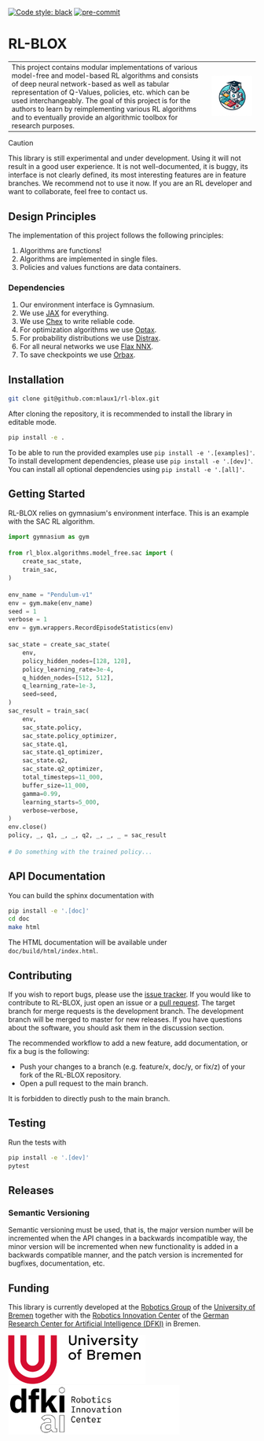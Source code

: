 [![Code style: black](https://img.shields.io/badge/code%20style-black-000000.svg)](https://github.com/psf/black)
[![pre-commit](https://img.shields.io/badge/pre--commit-enabled-brightgreen?logo=pre-commit)](https://github.com/pre-commit/pre-commit)

# RL-BLOX

<table>
  <tr>
    <td>
        This project contains modular implementations of various model-free and model-based RL algorithms and consists of deep neural network-based as well as tabular representation of Q-Values, policies, etc. which can be used interchangeably.
        The goal of this project is for the authors to learn by reimplementing various RL algorithms and to eventually provide an algorithmic toolbox for research purposes.
    </td>
    <td><img src="doc/source/_static/rl_blox_logo_v1.png" width=750px"/></td>
  </tr>
</table>

> [!CAUTION]
> This library is still experimental and under development. Using it will not
> result in a good user experience. It is not well-documented, it is buggy,
> its interface is not clearly defined, its most interesting features are in
> feature branches. We recommend not to use it now. If you are an RL developer
> and want to collaborate, feel free to contact us.

## Design Principles

The implementation of this project follows the following principles:

1. Algorithms are functions!
2. Algorithms are implemented in single files.
3. Policies and values functions are data containers.

### Dependencies

1. Our environment interface is Gymnasium.
2. We use [JAX](https://github.com/jax-ml/jax) for everything.
3. We use [Chex](https://github.com/google-deepmind/chex) to write reliable code.
4. For optimization algorithms we use [Optax](https://github.com/google-deepmind/optax).
5. For probability distributions we use [Distrax](https://github.com/google-deepmind/distrax).
6. For all neural networks we use [Flax NNX](https://github.com/google/flax).
7. To save checkpoints we use [Orbax](https://github.com/google/orbax).

## Installation

```bash
git clone git@github.com:mlaux1/rl-blox.git
```

After cloning the repository, it is recommended to install the library in editable mode.

```bash
pip install -e .
```

To be able to run the provided examples use `pip install -e '.[examples]'`.
To install development dependencies, please use `pip install -e '.[dev]'`.
You can install all optional dependencies using `pip install -e '.[all]'`.

## Getting Started

RL-BLOX relies on gymnasium's environment interface. This is an example with
the SAC RL algorithm.

```python
import gymnasium as gym

from rl_blox.algorithms.model_free.sac import (
    create_sac_state,
    train_sac,
)

env_name = "Pendulum-v1"
env = gym.make(env_name)
seed = 1
verbose = 1
env = gym.wrappers.RecordEpisodeStatistics(env)

sac_state = create_sac_state(
    env,
    policy_hidden_nodes=[128, 128],
    policy_learning_rate=3e-4,
    q_hidden_nodes=[512, 512],
    q_learning_rate=1e-3,
    seed=seed,
)
sac_result = train_sac(
    env,
    sac_state.policy,
    sac_state.policy_optimizer,
    sac_state.q1,
    sac_state.q1_optimizer,
    sac_state.q2,
    sac_state.q2_optimizer,
    total_timesteps=11_000,
    buffer_size=11_000,
    gamma=0.99,
    learning_starts=5_000,
    verbose=verbose,
)
env.close()
policy, _, q1, _, _, q2, _, _, _ = sac_result

# Do something with the trained policy...
```

## API Documentation

You can build the sphinx documentation with

```bash
pip install -e '.[doc]'
cd doc
make html
```

The HTML documentation will be available under `doc/build/html/index.html`.

## Contributing

If you wish to report bugs, please use the [issue tracker](https://github.com/mlaux1/rl-blox/issues). If you would like to contribute to RL-BLOX, just open an issue or a
[pull request](https://github.com/mlaux1/rl-blox/pulls). The target branch for
merge requests is the development branch. The development branch will be merged to master for new releases. If you have
questions about the software, you should ask them in the discussion section.

The recommended workflow to add a new feature, add documentation, or fix a bug is the following:

- Push your changes to a branch (e.g. feature/x, doc/y, or fix/z) of your fork of the RL-BLOX repository.
- Open a pull request to the main branch.

It is forbidden to directly push to the main branch.

## Testing

Run the tests with

```bash
pip install -e '.[dev]'
pytest
```

## Releases

### Semantic Versioning

Semantic versioning must be used, that is, the major version number will be incremented when the API changes in a backwards incompatible way, the minor version will be incremented when new functionality is added in a backwards compatible manner, and the patch version is incremented for bugfixes, documentation, etc.

## Funding

This library is currently developed at the [Robotics Group](https://robotik.dfki-bremen.de/en/about-us/university-of-bremen-robotics-group.html) of the
[University of Bremen](http://www.uni-bremen.de/en.html) together with the
[Robotics Innovation Center](http://robotik.dfki-bremen.de/en/startpage.html) of the
[German Research Center for Artificial Intelligence (DFKI)](http://www.dfki.de) in Bremen.

<p float="left">
    <img src="doc/source/_static/Uni_Logo.png" height="100px" />
    <img src="doc/source/_static/DFKI_Logo.png" height="100px" />
</p>
